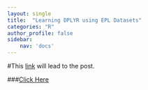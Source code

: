 ```yaml
---
layout: single
title:  "Learning DPLYR using EPL Datasets"
categories: "R"
author_profile: false
sidebar: 
    nav: 'docs'
---
```


#This [link](https://cheolminlee0907.netlify.app/post/2021-04-02-learning-dplyr-using-epl/) will lead to the post.

###[Click Here](https://cheolminlee0907.netlify.app/post/2021-04-02-learning-dplyr-using-epl/)



